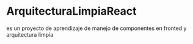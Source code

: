 # ArquitecturaLimpiaReact
es un proyecto de aprendizaje de manejo de componentes en fronted y arquitectura limpia 
